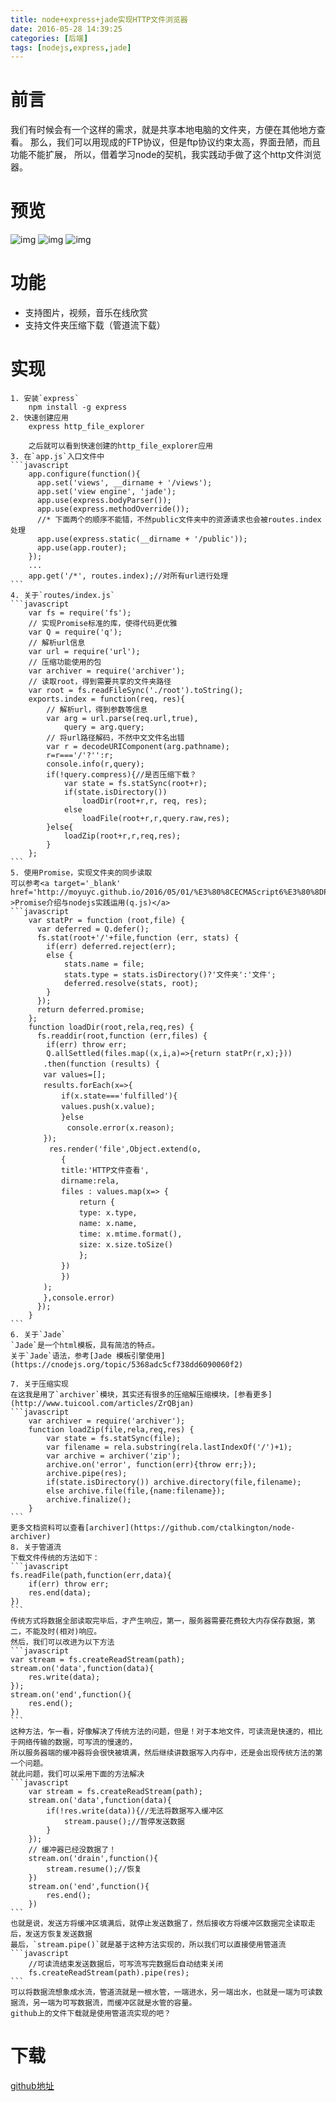 ```yaml
---
title: node+express+jade实现HTTP文件浏览器
date: 2016-05-28 14:39:25
categories: [后端]
tags: [nodejs,express,jade]
---
```


# 前言
我们有时候会有一个这样的需求，就是共享本地电脑的文件夹，方便在其他地方查看。
那么，我们可以用现成的FTP协议，但是ftp协议约束太高，界面丑陋，而且功能不能扩展，
所以，借着学习node的契机，我实践动手做了这个http文件浏览器。
<!--more-->
# 预览
![img](/htm/images/httpfile1.png)
![img](/htm/images/httpfile2.png)
![img](/htm/images/httpfile3.png)
# 功能
* 支持图片，视频，音乐在线欣赏
* 支持文件夹压缩下载（管道流下载）
# 实现

    1. 安装`express`
        npm install -g express
    2. 快速创建应用
        express http_file_explorer
    
        之后就可以看到快速创建的http_file_explorer应用
    3. 在`app.js`入口文件中
    ```javascript
        app.configure(function(){
          app.set('views', __dirname + '/views');
          app.set('view engine', 'jade');
          app.use(express.bodyParser());
          app.use(express.methodOverride());
          //* 下面两个的顺序不能错，不然public文件夹中的资源请求也会被routes.index处理
          app.use(express.static(__dirname + '/public'));
          app.use(app.router);
        });
        ...
        app.get('/*', routes.index);//对所有url进行处理
    ```
    4. 关于`routes/index.js`
    ```javascript
        var fs = require('fs');
        // 实现Promise标准的库，使得代码更优雅
        var Q = require('q');
        // 解析url信息
        var url = require('url');
        // 压缩功能使用的包
        var archiver = require('archiver');
        // 读取root，得到需要共享的文件夹路径
        var root = fs.readFileSync('./root').toString();
        exports.index = function(req, res){
            // 解析url，得到参数等信息
            var arg = url.parse(req.url,true),
                query = arg.query;
            // 将url路径解码，不然中文文件名出错
            var r = decodeURIComponent(arg.pathname);
            r=r==='/'?'':r;
            console.info(r,query);
            if(!query.compress){//是否压缩下载？
                var state = fs.statSync(root+r);
                if(state.isDirectory())
                    loadDir(root+r,r, req, res);
                else
                    loadFile(root+r,r,query.raw,res);
            }else{
                loadZip(root+r,r,req,res);
            }
        };
    ```
    5. 使用Promise，实现文件夹的同步读取
    可以参考<a target='_blank' href='http://moyuyc.github.io/2016/05/01/%E3%80%8CECMAScript6%E3%80%8DPromise%E4%BB%8B%E7%BB%8D%E4%B8%8Enodejs%E5%AE%9E%E8%B7%B5%E8%BF%90%E7%94%A8(q.js)' >Promise介绍与nodejs实践运用(q.js)</a>
    ```javascript
        var statPr = function (root,file) {
          var deferred = Q.defer();
          fs.stat(root+'/'+file,function (err, stats) {
            if(err) deferred.reject(err);
            else {
                stats.name = file;
                stats.type = stats.isDirectory()?'文件夹':'文件';
                deferred.resolve(stats, root);
            }
          });
          return deferred.promise;
        };
        function loadDir(root,rela,req,res) {
          fs.readdir(root,function (err,files) {
            if(err) throw err;
            Q.allSettled(files.map((x,i,a)=>{return statPr(r,x);}))
	    　　.then(function (results) {
		　　var values=[];
		　　results.forEach(x=>{
		　　    if(x.state==='fulfilled'){
			　　values.push(x.value);
		　　    }else
	　　		　　console.error(x.reason);
		　　});
	　　	　　res.render('file',Object.extend(o,
		   　　 {
			　　title:'HTTP文件查看',
			　　dirname:rela,
			　　files : values.map(x=> {
			  　　  return {
				　　type: x.type,
				　　name: x.name,
				　　time: x.mtime.format(),
				　　size: x.size.toSize()
			    　　};
			　　})
		    　　})
		　　);
	    　　},console.error)
          });
        }
    ```
    6. 关于`Jade`
    `Jade`是一个html模板，具有简洁的特点。
    关于`Jade`语法，参考[Jade 模板引擎使用](https://cnodejs.org/topic/5368adc5cf738dd6090060f2)
    
    7. 关于压缩实现
    在这我是用了`archiver`模块，其实还有很多的压缩解压缩模块，[参看更多](http://www.tuicool.com/articles/ZrQBjan)
    ```javascript
        var archiver = require('archiver');
        function loadZip(file,rela,req,res) {
            var state = fs.statSync(file);
            var filename = rela.substring(rela.lastIndexOf('/')+1);
            var archive = archiver('zip');
            archive.on('error', function(err){throw err;});
            archive.pipe(res);
            if(state.isDirectory()) archive.directory(file,filename);
            else archive.file(file,{name:filename});
            archive.finalize();
        }
    ```
    更多文档资料可以查看[archiver](https://github.com/ctalkington/node-archiver)
    8. 关于管道流
    下载文件传统的方法如下：
    ```javascript
    fs.readFile(path,function(err,data){
        if(err) throw err;
        res.end(data);
    })
    ```
    传统方式将数据全部读取完毕后，才产生响应，第一，服务器需要花费较大内存保存数据，第二，不能及时(相对)响应。
    然后，我们可以改进为以下方法
    ```javascript
    var stream = fs.createReadStream(path);
    stream.on('data',function(data){
        res.write(data);
    });
    stream.on('end',function(){
        res.end();
    })
    ```
    这种方法，乍一看，好像解决了传统方法的问题，但是！对于本地文件，可读流是快速的，相比于网络传输的数据，可写流的慢速的，
    所以服务器端的缓冲器将会很快被填满，然后继续讲数据写入内存中，还是会出现传统方法的第一个问题。
    就此问题，我们可以采用下面的方法解决
    ```javascript
        var stream = fs.createReadStream(path);
        stream.on('data',function(data){
            if(!res.write(data)){//无法将数据写入缓冲区
                stream.pause();//暂停发送数据
            }
        });
        // 缓冲器已经没数据了！
        stream.on('drain',function(){
            stream.resume();//恢复
        })
        stream.on('end',function(){
            res.end();
        })
    ```
    也就是说，发送方将缓冲区填满后，就停止发送数据了，然后接收方将缓冲区数据完全读取走后，发送方恢复发送数据
    最后，`stream.pipe()`就是基于这种方法实现的，所以我们可以直接使用管道流
    ```javascript
        //可读流结束发送数据后，可写流写完数据后自动结束关闭
        fs.createReadStream(path).pipe(res);
    ```
    可以将数据流想象成水流，管道流就是一根水管，一端进水，另一端出水，也就是一端为可读数据流，另一端为可写数据流，而缓冲区就是水管的容量。
    github上的文件下载就是使用管道流实现的吧？

# 下载
[github地址](https://github.com/moyuyc)